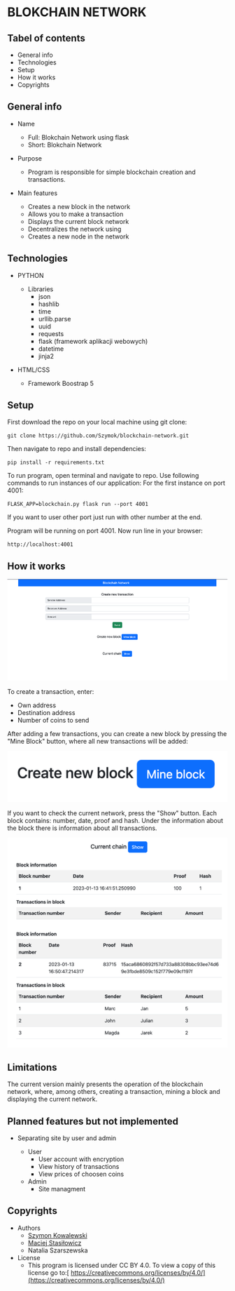 # BLOKCHAIN NETWORK

## Tabel of contents

* General info
* Technologies
* Setup
* How it works
* Copyrights

## General info

* Name

  * Full: Blokchain Network using flask
  * Short: Blokchain Network
* Purpose

  * Program is responsible for simple blockchain creation and transactions.
* Main features

  * Creates a new block in the network
  * Allows you to make a transaction
  * Displays the current block network
  * Decentralizes the network using
  * Creates a new node in the network

## Technologies

* PYTHON
 
  * Libraries
    * json
    * hashlib
    * time
    * urllib.parse
    * uuid
    * requests
    * flask (framework aplikacji webowych)
    * datetime
    * jinja2
* HTML/CSS

  * Framework Boostrap 5

## Setup

First download the repo on your local machine using git clone:

```
git clone https://github.com/Szymok/blockchain-network.git
```

Then navigate to repo and install dependencies:

```
pip install -r requirements.txt
```

To run program, open terminal and navigate to repo. Use following commands to run instances of our application:
For the first instance on port 4001:

```
FLASK_APP=blockchain.py flask run --port 4001
```

If you want to user other port just run with other number at the end.

Program will be running on port 4001. Now run line in your browser:

```
http://localhost:4001
```

## How it works

![1673684186929](image/README/1673684186929.png)

To create a transaction, enter:

* Own address
* Destination address
* Number of coins to send

After adding a few transactions, you can create a new block by pressing the "Mine Block" button, where all new transactions will be added:

![1673684415654](image/README/1673684415654.png)

If you want to check the current network, press the "Show" button. Each block contains: number, date, proof and hash. Under the information about the block there is information about all transactions.

![1673684472035](image/README/1673684472035.png)

## Limitations

The current version mainly presents the operation of the blockchain network, where, among others, creating a transaction, mining a block and displaying the current network.

## Planned features but not implemented

* Separating site by user and admin

  * User
    * User account with encryption
    * View history of transactions
    * View prices of choosen coins
  * Admin
    * Site managment

## Copyrights

* Authors
  * [Szymon Kowalewski](https://github.com/Szymok)
  * [Maciej Stasiłowicz](https://github.com/PilgrimMatthias)
  * Natalia Szarszewska
* License
  * This program is licensed under CC BY 4.0. To view a copy of this license go to:[ https://creativecommons.org/licenses/by/4.0/](https://creativecommons.org/licenses/by/4.0/)
